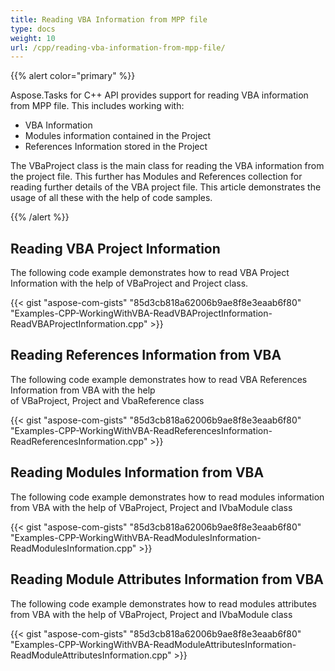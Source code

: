 ```yaml
---
title: Reading VBA Information from MPP file
type: docs
weight: 10
url: /cpp/reading-vba-information-from-mpp-file/
---
```


{{% alert color="primary" %}} 

Aspose.Tasks for C++ API provides support for reading VBA information from MPP file. This includes working with:

- VBA Information
- Modules information contained in the Project
- References Information stored in the Project

The VBaProject class is the main class for reading the VBA information from the project file. This further has Modules and References collection for reading further details of the VBA project file. This article demonstrates the usage of all these with the help of code samples.

{{% /alert %}} 
## **Reading VBA Project Information**
The following code example demonstrates how to read VBA Project Information with the help of VBaProject and Project class.

{{< gist "aspose-com-gists" "85d3cb818a62006b9ae8f8e3eaab6f80" "Examples-CPP-WorkingWithVBA-ReadVBAProjectInformation-ReadVBAProjectInformation.cpp" >}}
## **Reading References Information from VBA**
The following code example demonstrates how to read VBA References Information from VBA with the help of VBaProject, Project and VbaReference class

{{< gist "aspose-com-gists" "85d3cb818a62006b9ae8f8e3eaab6f80" "Examples-CPP-WorkingWithVBA-ReadReferencesInformation-ReadReferencesInformation.cpp" >}}
## **Reading Modules Information from VBA**
The following code example demonstrates how to read modules information from VBA with the help of VBaProject, Project and IVbaModule class

{{< gist "aspose-com-gists" "85d3cb818a62006b9ae8f8e3eaab6f80" "Examples-CPP-WorkingWithVBA-ReadModulesInformation-ReadModulesInformation.cpp" >}}
## **Reading Module Attributes Information from VBA**
The following code example demonstrates how to read modules attributes from VBA with the help of VBaProject, Project and IVbaModule class

{{< gist "aspose-com-gists" "85d3cb818a62006b9ae8f8e3eaab6f80" "Examples-CPP-WorkingWithVBA-ReadModuleAttributesInformation-ReadModuleAttributesInformation.cpp" >}}
